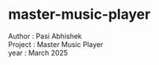 # master-music-player
Author : Pasi Abhishek <br>
Project : Master Music Player<br>
year : March 2025<br>
